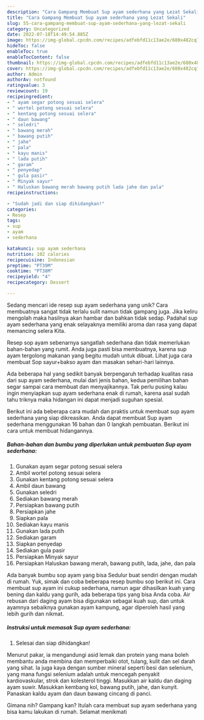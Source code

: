 ```yaml
---
description: "Cara Gampang Membuat Sup ayam sederhana yang Lezat Sekali"
title: "Cara Gampang Membuat Sup ayam sederhana yang Lezat Sekali"
slug: 55-cara-gampang-membuat-sup-ayam-sederhana-yang-lezat-sekali
category: Uncategorized
date: 2022-07-18T14:49:54.885Z
image: https://img-global.cpcdn.com/recipes/adfebfd11c13ae2e/680x482cq70/sup-ayam-sederhana-foto-resep-utama.jpg
hideToc: false
enableToc: true
enableTocContent: false
thumbnail: https://img-global.cpcdn.com/recipes/adfebfd11c13ae2e/680x482cq70/sup-ayam-sederhana-foto-resep-utama.jpg
cover: https://img-global.cpcdn.com/recipes/adfebfd11c13ae2e/680x482cq70/sup-ayam-sederhana-foto-resep-utama.jpg
author: Admin
authorAv: notfound
ratingvalue: 3
reviewcount: 19
recipeingredient:
- " ayam segar potong sesuai selera"
- " wortel potong sesuai selera"
- " kentang potong sesuai selera"
- " daun bawang"
- " seledri"
- " bawang merah"
- " bawang putih"
- " jahe"
- " pala"
- " kayu manis"
- " lada putih"
- " garam"
- " penyedap"
- " gula pasir"
- " Minyak sayur"
- " Haluskan bawang merah bawang putih lada jahe dan pala"
recipeinstructions:

- "Sudah jadi dan siap dihidangkan!"
categories:
- Resep
tags:
- sup
- ayam
- sederhana

katakunci: sup ayam sederhana 
nutrition: 102 calories
recipecuisine: Indonesian
preptime: "PT39M"
cooktime: "PT38M"
recipeyield: "4"
recipecategory: Dessert

---
```





Sedang mencari ide resep sup ayam sederhana yang unik? Cara membuatnya sangat tidak terlalu sulit namun tidak gampang juga. Jika keliru mengolah maka hasilnya akan hambar dan bahkan tidak sedap. Padahal sup ayam sederhana yang enak selayaknya memiliki aroma dan rasa yang dapat memancing selera Kita.





Resep sop ayam sebenarnya sangatlah sederhana dan tidak memerlukan bahan-bahan yang rumit. Anda juga pasti bisa membuatnya, karena sup ayam tergolong makanan yang begitu mudah untuk dibuat. Lihat juga cara membuat Sop sayur+bakso ayam dan masakan sehari-hari lainnya.

Ada beberapa hal yang sedikit banyak berpengaruh terhadap kualitas rasa dari sup ayam sederhana, mulai dari jenis bahan, kedua pemilihan bahan segar sampai cara membuat dan menyajikannya. Tak perlu pusing kalau ingin menyiapkan sup ayam sederhana enak di rumah, karena asal sudah tahu triknya maka hidangan ini dapat menjadi suguhan spesial.






Berikut ini ada beberapa cara mudah dan praktis untuk membuat sup ayam sederhana yang siap dikreasikan. Anda dapat membuat Sup ayam sederhana menggunakan 16 bahan dan 0 langkah pembuatan. Berikut ini cara untuk membuat hidangannya.

<!--inarticleads1-->

##### Bahan-bahan dan bumbu yang diperlukan untuk pembuatan Sup ayam sederhana:

1. Gunakan  ayam segar potong sesuai selera
1. Ambil  wortel potong sesuai selera
1. Gunakan  kentang potong sesuai selera
1. Ambil  daun bawang
1. Gunakan  seledri
1. Sediakan  bawang merah
1. Persiapkan  bawang putih
1. Persiapkan  jahe
1. Siapkan  pala
1. Sediakan  kayu manis
1. Gunakan  lada putih
1. Sediakan  garam
1. Siapkan  penyedap
1. Sediakan  gula pasir
1. Persiapkan  Minyak sayur
1. Persiapkan  Haluskan bawang merah, bawang putih, lada, jahe, dan pala


Ada banyak bumbu sop ayam yang bisa Sedulur buat sendiri dengan mudah di rumah. Yuk, simak dan coba beberapa resep bumbu sop berikut ini. Cara membuat sup ayam ini cukup sederhana, namun agar dihasilkan kuah yang bening dan kaldu yang gurih, ada beberapa tips yang bisa Anda coba. Air rebusan dari daging ayam bisa digunakan sebagai kuah sup, dan untuk ayamnya sebaiknya gunakan ayam kampung, agar diperoleh hasil yang lebih gurih dan nikmat. 

<!--inarticleads2-->

##### Instruksi untuk memasak Sup ayam sederhana:


1. Selesai dan siap dihidangkan!

Menurut pakar, ia mengandungi asid lemak dan protein yang mana boleh membantu anda membina dan memperbaiki otot, tulang, kulit dan sel darah yang sihat. Ia juga kaya dengan sumber mineral seperti besi dan selenium, yang mana fungsi selenium adalah untuk mencegah penyakit kardiovaskular, strok dan kolesterol tinggi. Masukkan air kaldu dan daging ayam suwir. Masukkan kembang kol, bawang putih, jahe, dan kunyit. Panaskan kaldu ayam dan daun bawang cincang di panci. 

Gimana nih? Gampang kan? Itulah cara membuat sup ayam sederhana yang bisa kamu lakukan di rumah. Selamat menikmati
